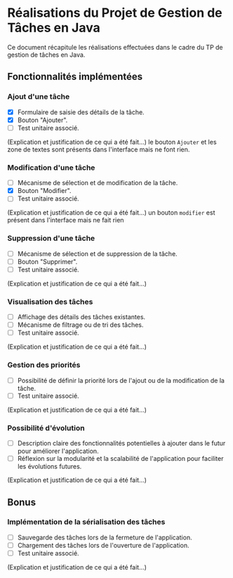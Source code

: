 # Réalisations du Projet de Gestion de Tâches en Java

Ce document récapitule les réalisations effectuées dans le cadre du TP de gestion de tâches en Java.

## Fonctionnalités implémentées

### Ajout d'une tâche

- [x] Formulaire de saisie des détails de la tâche.
- [x] Bouton "Ajouter".
- [ ] Test unitaire associé.

(Explication et justification de ce qui a été fait...)
le bouton `Ajouter` et les zone de textes sont présents dans l'interface mais ne font rien.

### Modification d'une tâche

- [ ] Mécanisme de sélection et de modification de la tâche.
- [x] Bouton "Modifier".
- [ ] Test unitaire associé.

(Explication et justification de ce qui a été fait...)
un bouton `modifier` est présent dans l'interface mais ne fait rien

### Suppression d'une tâche

- [ ] Mécanisme de sélection et de suppression de la tâche.
- [ ] Bouton "Supprimer".
- [ ] Test unitaire associé.

(Explication et justification de ce qui a été fait...)

### Visualisation des tâches

- [ ] Affichage des détails des tâches existantes.
- [ ] Mécanisme de filtrage ou de tri des tâches.
- [ ] Test unitaire associé.

(Explication et justification de ce qui a été fait...)

### Gestion des priorités

- [ ] Possibilité de définir la priorité lors de l'ajout ou de la modification de la tâche.
- [ ] Test unitaire associé.

(Explication et justification de ce qui a été fait...)

### Possibilité d'évolution

- [ ] Description claire des fonctionnalités potentielles à ajouter dans le futur pour améliorer l'application.
- [ ] Réflexion sur la modularité et la scalabilité de l'application pour faciliter les évolutions futures.

(Explication et justification de ce qui a été fait...)

## Bonus

### Implémentation de la sérialisation des tâches

- [ ] Sauvegarde des tâches lors de la fermeture de l'application.
- [ ] Chargement des tâches lors de l'ouverture de l'application.
- [ ] Test unitaire associé.

(Explication et justification de ce qui a été fait...)
